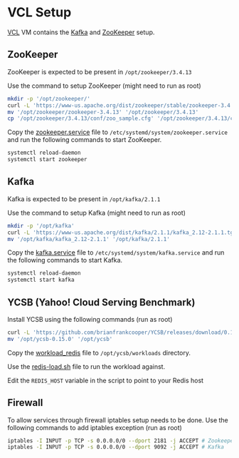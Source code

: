 # VCL Setup

[VCL](https://vcl.ncsu.edu/) VM contains the [Kafka](https://kafka.apache.org/) and [ZooKeeper](https://zookeeper.apache.org/) setup.

## ZooKeeper

ZooKeeper is expected to be present in `/opt/zookeeper/3.4.13`

Use the command to setup ZooKeeper (might need to run as root)

```sh
mkdir -p '/opt/zookeeper/'
curl -L 'https://www-us.apache.org/dist/zookeeper/stable/zookeeper-3.4.13.tar.gz' | tar xz -C '/opt/zookeeper/'
mv '/opt/zookeeper/zookeeper-3.4.13' '/opt/zookeeper/3.4.13'
cp '/opt/zookeeper/3.4.13/conf/zoo_sample.cfg' '/opt/zookeeper/3.4.13/conf/zoo.cfg'
```

Copy the [zookeeper.service](./zookeeper.service) file to `/etc/systemd/system/zookeeper.service` and run the following commands to start ZooKeeper.
```sh
systemctl reload-daemon
systemctl start zookeeper
```

## Kafka

Kafka is expected to be present in `/opt/kafka/2.1.1`

Use the command to setup Kafka (might need to run as root)

```sh
mkdir -p '/opt/kafka'
curl -L 'https://www-us.apache.org/dist/kafka/2.1.1/kafka_2.12-2.1.1.tgz' | tar xz -C '/opt/kafka/'
mv '/opt/kafka/kafka_2.12-2.1.1' '/opt/kafka/2.1.1'
```

Copy the [kafka.service](./kafka.service) file to `/etc/systemd/system/kafka.service` and run the following commands to start Kafka.
```sh
systemctl reload-daemon
systemctl start kafka
```

## YCSB (Yahoo! Cloud Serving Benchmark)

Install YCSB using the following commands (run as root)

```sh
curl -L 'https://github.com/brianfrankcooper/YCSB/releases/download/0.15.0/ycsb-0.15.0.tar.gz' | tar xz -C '/opt'
mv '/opt/ycsb-0.15.0' '/opt/ycsb'
```

Copy the [workload_redis](./workload_redis) file to `/opt/ycsb/workloads` directory.

Use the [redis-load.sh](./redis-load.sh) file to run the workload against.

Edit the `REDIS_HOST` variable in the script to point to your Redis host

## Firewall

To allow services through firewall iptables setup needs to be done. Use the following commands to add iptables exception (run as root)

```sh
iptables -I INPUT -p TCP -s 0.0.0.0/0 --dport 2181 -j ACCEPT # Zookeeper
iptables -I INPUT -p TCP -s 0.0.0.0/0 --dport 9092 -j ACCEPT # Kafka
```
